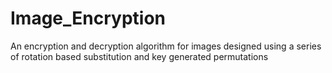 # Image_Encryption
An encryption and decryption algorithm for images designed using a series of rotation based substitution and key generated permutations
